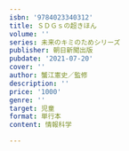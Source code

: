 ```yaml
---
isbn: '9784023340312'
title: ＳＤＧｓの超きほん
volume: ''
series: 未来のキミのためシリーズ
publisher: 朝日新聞出版
pubdate: '2021-07-20'
cover: ''
author: 蟹江憲史／監修
description: ''
price: '1000'
genre: ''
target: 児童
format: 単行本
content: 情報科学

---
```

